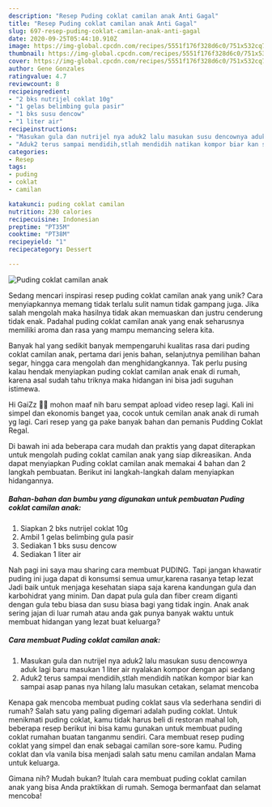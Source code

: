 ```yaml
---
description: "Resep Puding coklat camilan anak Anti Gagal"
title: "Resep Puding coklat camilan anak Anti Gagal"
slug: 697-resep-puding-coklat-camilan-anak-anti-gagal
date: 2020-09-25T05:44:10.910Z
image: https://img-global.cpcdn.com/recipes/5551f176f328d6c0/751x532cq70/puding-coklat-camilan-anak-foto-resep-utama.jpg
thumbnail: https://img-global.cpcdn.com/recipes/5551f176f328d6c0/751x532cq70/puding-coklat-camilan-anak-foto-resep-utama.jpg
cover: https://img-global.cpcdn.com/recipes/5551f176f328d6c0/751x532cq70/puding-coklat-camilan-anak-foto-resep-utama.jpg
author: Gene Gonzales
ratingvalue: 4.7
reviewcount: 8
recipeingredient:
- "2 bks nutrijel coklat 10g"
- "1 gelas belimbing gula pasir"
- "1 bks susu dencow"
- "1 liter air"
recipeinstructions:
- "Masukan gula dan nutrijel nya aduk2 lalu masukan susu dencownya aduk lagi baru masukan 1 liter air nyalakan kompor dengan api sedang"
- "Aduk2 terus sampai mendidih,stlah mendidih natikan kompor biar kan sampai asap panas nya hilang lalu masukan cetakan, selamat mencoba"
categories:
- Resep
tags:
- puding
- coklat
- camilan

katakunci: puding coklat camilan 
nutrition: 230 calories
recipecuisine: Indonesian
preptime: "PT35M"
cooktime: "PT38M"
recipeyield: "1"
recipecategory: Dessert

---
```



![Puding coklat camilan anak](https://img-global.cpcdn.com/recipes/5551f176f328d6c0/751x532cq70/puding-coklat-camilan-anak-foto-resep-utama.jpg)

Sedang mencari inspirasi resep puding coklat camilan anak yang unik? Cara menyiapkannya memang tidak terlalu sulit namun tidak gampang juga. Jika salah mengolah maka hasilnya tidak akan memuaskan dan justru cenderung tidak enak. Padahal puding coklat camilan anak yang enak seharusnya memiliki aroma dan rasa yang mampu memancing selera kita.

Banyak hal yang sedikit banyak mempengaruhi kualitas rasa dari puding coklat camilan anak, pertama dari jenis bahan, selanjutnya pemilihan bahan segar, hingga cara mengolah dan menghidangkannya. Tak perlu pusing kalau hendak menyiapkan puding coklat camilan anak enak di rumah, karena asal sudah tahu triknya maka hidangan ini bisa jadi suguhan istimewa.

Hi GaiZz 🙏😃 mohon maaf nih baru sempat apload video resep lagi. Kali ini simpel dan ekonomis banget yaa, cocok untuk cemilan anak anak di rumah yg lagi. Cari resep yang ga pake banyak bahan dan pemanis Pudding Coklat Regal.


Di bawah ini ada beberapa cara mudah dan praktis yang dapat diterapkan untuk mengolah puding coklat camilan anak yang siap dikreasikan. Anda dapat menyiapkan Puding coklat camilan anak memakai 4 bahan dan 2 langkah pembuatan. Berikut ini langkah-langkah dalam menyiapkan hidangannya.

<!--inarticleads1-->

##### Bahan-bahan dan bumbu yang digunakan untuk pembuatan Puding coklat camilan anak:

1. Siapkan 2 bks nutrijel coklat 10g
1. Ambil 1 gelas belimbing gula pasir
1. Sediakan 1 bks susu dencow
1. Sediakan 1 liter air


Nah pagi ini saya mau sharing cara membuat PUDING. Tapi jangan khawatir puding ini juga dapat di konsumsi semua umur,karena rasanya tetap lezat Jadi baik untuk menjaga kesehatan siapa saja karena kandungan gula dan karbohidrat yang minim. Dan dapat pula gula dan fiber cream diganti dengan gula tebu biasa dan susu biasa bagi yang tidak ingin. Anak anak sering jajan di luar rumah atau anda gak punya banyak waktu untuk membuat hidangan yang lezat buat keluarga? 

<!--inarticleads2-->

##### Cara membuat Puding coklat camilan anak:

1. Masukan gula dan nutrijel nya aduk2 lalu masukan susu dencownya aduk lagi baru masukan 1 liter air nyalakan kompor dengan api sedang
1. Aduk2 terus sampai mendidih,stlah mendidih natikan kompor biar kan sampai asap panas nya hilang lalu masukan cetakan, selamat mencoba


Kenapa gak mencoba membuat puding coklat saus vla sederhana sendiri di rumah? Salah satu yang paling digemari adalah puding coklat. Untuk menikmati puding coklat, kamu tidak harus beli di restoran mahal loh, beberapa resep berikut ini bisa kamu gunakan untuk membuat puding coklat rumahan buatan tanganmu sendiri. Cara membuat resep puding coklat yang simpel dan enak sebagai camilan sore-sore kamu. Puding coklat dan vla vanila bisa menjadi salah satu menu camilan andalan Mama untuk keluarga. 

Gimana nih? Mudah bukan? Itulah cara membuat puding coklat camilan anak yang bisa Anda praktikkan di rumah. Semoga bermanfaat dan selamat mencoba!
